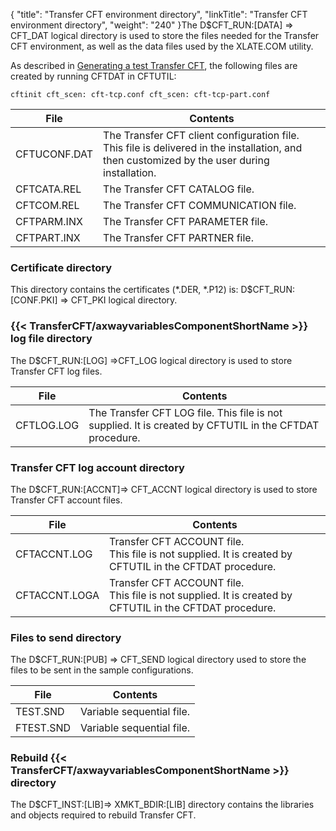 {
    "title": "Transfer CFT environment directory",
    "linkTitle": "Transfer CFT environment directory",
    "weight": "240"
}The D$CFT_RUN:[DATA] =&gt; CFT_DAT logical directory is used to store the files needed for the Transfer CFT environment, as well as the data files used by the XLATE.COM utility.

As described in [Generating a test Transfer CFT](../t_generate_test_cft), the following files are created by running CFTDAT in CFTUTIL:

```
cftinit cft_scen: cft-tcp.conf cft_scen: cft-tcp-part.conf
```


| File  | Contents  |
| --- | --- |
| CFTUCONF.DAT  | The Transfer CFT client configuration file. This file is delivered in the installation, and then customized by the user during installation. |
| CFTCATA.REL | The Transfer CFT CATALOG file.<br />  |
| CFTCOM.REL | The Transfer CFT COMMUNICATION file.<br />  |
| CFTPARM.INX | The Transfer CFT PARAMETER file.<br />  |
| CFTPART.INX | The Transfer CFT PARTNER file.<br />  |


### Certificate directory

This directory contains the certificates (\*.DER, \*.P12) is: D$CFT_RUN:[CONF.PKI] =&gt; CFT_PKI logical directory.

### {{< TransferCFT/axwayvariablesComponentShortName  >}} log file directory

The D$CFT_RUN:[LOG] =&gt;CFT_LOG logical directory is used to store Transfer CFT log files.


| File  | Contents  |
| --- | --- |
| CFTLOG.LOG | The Transfer CFT LOG file. This file is not supplied. It is created by CFTUTIL in the CFTDAT procedure. |


### Transfer CFT log account directory

The D$CFT_RUN:[ACCNT]=&gt; CFT_ACCNT logical directory is used to store Transfer CFT account files.


| File  | Contents  |
| --- | --- |
| CFTACCNT.LOG  | Transfer CFT ACCOUNT file.<br/> This file is not supplied. It is created by CFTUTIL in the CFTDAT procedure. |
| CFTACCNT.LOGA  | Transfer CFT ACCOUNT file.<br/> This file is not supplied. It is created by CFTUTIL in the CFTDAT procedure. |


### Files to send directory

The D$CFT_RUN:[PUB] =&gt; CFT_SEND logical directory used to store the files to be sent in the sample configurations.


| File  | Contents  |
| --- | --- |
| TEST.SND | Variable sequential file. |
| FTEST.SND  | Variable sequential file. |


### Rebuild {{< TransferCFT/axwayvariablesComponentShortName  >}} directory

The D$CFT_INST:[LIB]=&gt; XMKT_BDIR:[LIB] directory contains the libraries and objects required to rebuild Transfer CFT.
